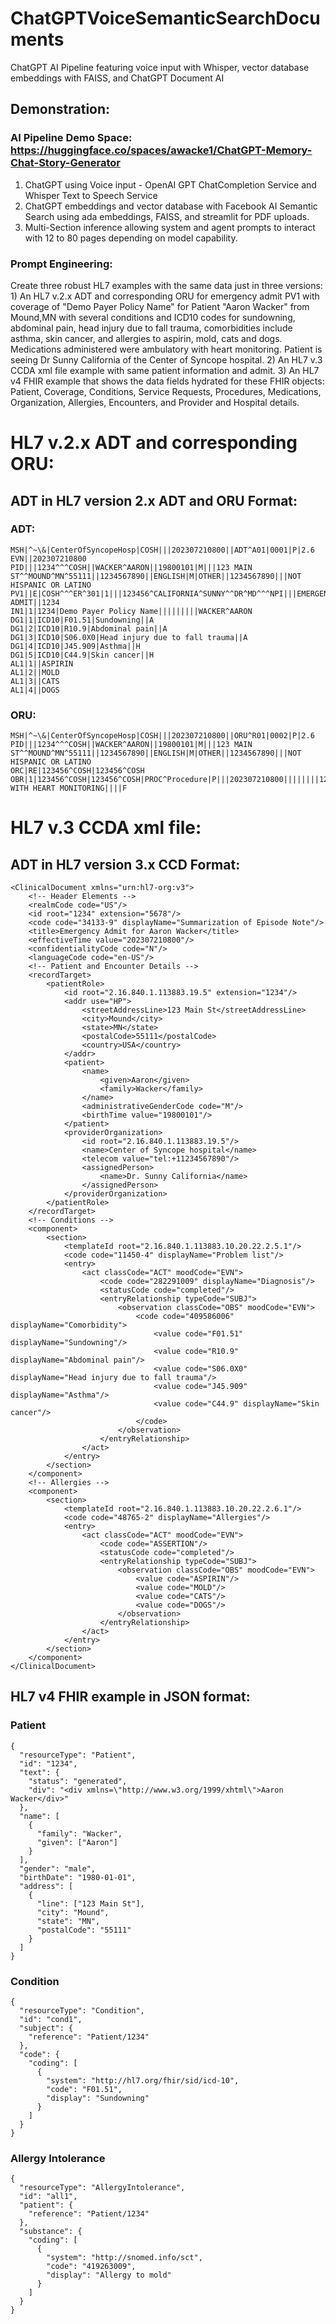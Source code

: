 # ChatGPTVoiceSemanticSearchDocuments
ChatGPT AI Pipeline featuring voice input with Whisper, vector database embeddings with FAISS, and ChatGPT Document AI

## Demonstration:

### AI Pipeline Demo Space:  https://huggingface.co/spaces/awacke1/ChatGPT-Memory-Chat-Story-Generator

1. ChatGPT using Voice input - OpenAI GPT ChatCompletion Service and Whisper Text to Speech Service
2. ChatGPT embeddings and vector database with Facebook AI Semantic Search using ada embeddings, FAISS, and streamlit for PDF uploads.
3. Multi-Section inference allowing system and agent prompts to interact with 12 to 80 pages depending on model capability.

### Prompt Engineering:

Create three robust HL7 examples with the same data just in three versions: 1) An HL7 v.2.x ADT and corresponding ORU for emergency admit PV1 with coverage of "Demo Payer Policy Name" for Patient "Aaron Wacker" from Mound,MN with several conditions and ICD10 codes for sundowning, abdominal pain, head injury due to fall trauma, comorbidities include asthma, skin cancer, and allergies to aspirin, mold, cats and dogs.  Medications administered were ambulatory with heart monitoring.  Patient is seeing Dr Sunny California of the Center of Syncope hospital.  2) An HL7 v.3 CCDA xml file example with same patient information and admit.  3) An HL7 v4 FHIR example that shows the data fields hydrated for these FHIR objects:  Patient, Coverage, Conditions, Service Requests, Procedures, Medications, Organization, Allergies, Encounters, and Provider and Hospital details.


# HL7 v.2.x ADT and corresponding ORU:

## ADT in HL7 version 2.x ADT and ORU Format:

### ADT:
```
MSH|^~\&|CenterOfSyncopeHosp|COSH|||202307210800||ADT^A01|0001|P|2.6
EVN||202307210800
PID|||1234^^^COSH||WACKER^AARON||19800101|M|||123 MAIN ST^^MOUND^MN^55111||1234567890||ENGLISH|M|OTHER||1234567890|||NOT HISPANIC OR LATINO
PV1||E|COSH^^^ER^301|1|||123456^CALIFORNIA^SUNNY^^DR^MD^^^NPI|||EMERGENCY ADMIT||1234
IN1|1|1234|Demo Payer Policy Name|||||||||WACKER^AARON
DG1|1|ICD10|F01.51|Sundowning||A
DG1|2|ICD10|R10.9|Abdominal pain||A
DG1|3|ICD10|S06.0X0|Head injury due to fall trauma||A
DG1|4|ICD10|J45.909|Asthma||H
DG1|5|ICD10|C44.9|Skin cancer||H
AL1|1||ASPIRIN
AL1|2||MOLD
AL1|3||CATS
AL1|4||DOGS
```

### ORU:
```
MSH|^~\&|CenterOfSyncopeHosp|COSH|||202307210800||ORU^R01|0002|P|2.6
PID|||1234^^^COSH||WACKER^AARON||19800101|M|||123 MAIN ST^^MOUND^MN^55111||1234567890||ENGLISH|M|OTHER||1234567890|||NOT HISPANIC OR LATINO
ORC|RE|123456^COSH|123456^COSH
OBR|1|123456^COSH|123456^COSH|PROC^Procedure|P|||202307210800||||||||123456^CALIFORNIA^SUNNY^^DR^MD^^^NPI||||||||P||||||AMBULATORY WITH HEART MONITORING||||F
```

# HL7 v.3 CCDA xml file:

## ADT in HL7 version 3.x CCD Format:
```
<ClinicalDocument xmlns="urn:hl7-org:v3">
    <!-- Header Elements -->
    <realmCode code="US"/>
    <id root="1234" extension="5678"/>
    <code code="34133-9" displayName="Summarization of Episode Note"/>
    <title>Emergency Admit for Aaron Wacker</title>
    <effectiveTime value="202307210800"/>
    <confidentialityCode code="N"/>
    <languageCode code="en-US"/>
    <!-- Patient and Encounter Details -->
    <recordTarget>
        <patientRole>
            <id root="2.16.840.1.113883.19.5" extension="1234"/>
            <addr use="HP">
                <streetAddressLine>123 Main St</streetAddressLine>
                <city>Mound</city>
                <state>MN</state>
                <postalCode>55111</postalCode>
                <country>USA</country>
            </addr>
            <patient>
                <name>
                    <given>Aaron</given>
                    <family>Wacker</family>
                </name>
                <administrativeGenderCode code="M"/>
                <birthTime value="19800101"/>
            </patient>
            <providerOrganization>
                <id root="2.16.840.1.113883.19.5"/>
                <name>Center of Syncope hospital</name>
                <telecom value="tel:+11234567890"/>
                <assignedPerson>
                    <name>Dr. Sunny California</name>
                </assignedPerson>
            </providerOrganization>
        </patientRole>
    </recordTarget>
    <!-- Conditions -->
    <component>
        <section>
            <templateId root="2.16.840.1.113883.10.20.22.2.5.1"/>
            <code code="11450-4" displayName="Problem list"/>
            <entry>
                <act classCode="ACT" moodCode="EVN">
                    <code code="282291009" displayName="Diagnosis"/>
                    <statusCode code="completed"/>
                    <entryRelationship typeCode="SUBJ">
                        <observation classCode="OBS" moodCode="EVN">
                            <code code="409586006" displayName="Comorbidity">
                                <value code="F01.51" displayName="Sundowning"/>
                                <value code="R10.9" displayName="Abdominal pain"/>
                                <value code="S06.0X0" displayName="Head injury due to fall trauma"/>
                                <value code="J45.909" displayName="Asthma"/>
                                <value code="C44.9" displayName="Skin cancer"/>
                            </code>
                        </observation>
                    </entryRelationship>
                </act>
            </entry>
        </section>
    </component>
    <!-- Allergies -->
    <component>
        <section>
            <templateId root="2.16.840.1.113883.10.20.22.2.6.1"/>
            <code code="48765-2" displayName="Allergies"/>
            <entry>
                <act classCode="ACT" moodCode="EVN">
                    <code code="ASSERTION"/>
                    <statusCode code="completed"/>
                    <entryRelationship typeCode="SUBJ">
                        <observation classCode="OBS" moodCode="EVN">
                            <value code="ASPIRIN"/>
                            <value code="MOLD"/>
                            <value code="CATS"/>
                            <value code="DOGS"/>
                        </observation>
                    </entryRelationship>
                </act>
            </entry>
        </section>
    </component>
</ClinicalDocument>
```


## HL7 v4 FHIR example in JSON format:

### Patient

```
{
  "resourceType": "Patient",
  "id": "1234",
  "text": {
    "status": "generated",
    "div": "<div xmlns=\"http://www.w3.org/1999/xhtml\">Aaron Wacker</div>"
  },
  "name": [
    {
      "family": "Wacker",
      "given": ["Aaron"]
    }
  ],
  "gender": "male",
  "birthDate": "1980-01-01",
  "address": [
    {
      "line": ["123 Main St"],
      "city": "Mound",
      "state": "MN",
      "postalCode": "55111"
    }
  ]
}
```

### Condition
```
{
  "resourceType": "Condition",
  "id": "cond1",
  "subject": {
    "reference": "Patient/1234"
  },
  "code": {
    "coding": [
      {
        "system": "http://hl7.org/fhir/sid/icd-10",
        "code": "F01.51",
        "display": "Sundowning"
      }
    ]
  }
}
```

### Allergy Intolerance
```
{
  "resourceType": "AllergyIntolerance",
  "id": "all1",
  "patient": {
    "reference": "Patient/1234"
  },
  "substance": {
    "coding": [
      {
        "system": "http://snomed.info/sct",
        "code": "419263009",
        "display": "Allergy to mold"
      }
    ]
  }
}
```
